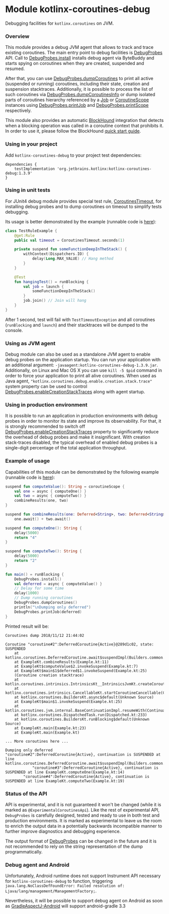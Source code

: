 # Module kotlinx-coroutines-debug

Debugging facilities for `kotlinx.coroutines` on JVM.

### Overview

This module provides a debug JVM agent that allows to track and trace existing coroutines.
The main entry point to debug facilities is [DebugProbes] API.
Call to [DebugProbes.install] installs debug agent via ByteBuddy and starts spying on coroutines when they are created, suspended and resumed.

After that, you can use [DebugProbes.dumpCoroutines] to print all active (suspended or running) coroutines, including their state, creation and
suspension stacktraces.
Additionally, it is possible to process the list of such coroutines via [DebugProbes.dumpCoroutinesInfo] or dump isolated parts
of coroutines hierarchy referenced by a [Job] or [CoroutineScope] instances using  [DebugProbes.printJob] and [DebugProbes.printScope] respectively.

This module also provides an automatic [BlockHound](https://github.com/reactor/BlockHound) integration
that detects when a blocking operation was called in a coroutine context that prohibits it. In order to use it,
please follow the BlockHound [quick start guide](
https://github.com/reactor/BlockHound/blob/1.0.2.RELEASE/docs/quick_start.md).

### Using in your project

Add `kotlinx-coroutines-debug` to your project test dependencies:
```
dependencies {
    testImplementation 'org.jetbrains.kotlinx:kotlinx-coroutines-debug:1.3.9'
}
```

### Using in unit tests

For JUnit4 debug module provides special test rule, [CoroutinesTimeout], for installing debug probes
and to dump coroutines on timeout to simplify tests debugging.

Its usage is better demonstrated by the example (runnable code is [here](test/TestRuleExample.kt)):
 
```kotlin
class TestRuleExample {
    @get:Rule
    public val timeout = CoroutinesTimeout.seconds(1)

    private suspend fun someFunctionDeepInTheStack() {
        withContext(Dispatchers.IO) {
            delay(Long.MAX_VALUE) // Hang method
        }  
    }

    @Test
    fun hangingTest() = runBlocking {
        val job = launch {
            someFunctionDeepInTheStack()
        }
        job.join() // Join will hang
    }
}
```

After 1 second, test will fail with `TestTimeoutException` and all coroutines (`runBlocking` and `launch`) and their
stacktraces will be dumped to the console.

### Using as JVM agent

Debug module can also be used as a standalone JVM agent to enable debug probes on the application startup.
You can run your application with an additional argument: `-javaagent:kotlinx-coroutines-debug-1.3.9.jar`.
Additionally, on Linux and Mac OS X you can use `kill -5 $pid` command in order to force your application to print all alive coroutines.
When used as Java agent, `"kotlinx.coroutines.debug.enable.creation.stack.trace"` system property can be used to control 
[DebugProbes.enableCreationStackTraces] along with agent startup.

### Using in production environment

It is possible to run an application in production environments with debug probes in order to monitor its 
state and improve its observability. 
For that, it is strongly recommended to switch off [DebugProbes.enableCreationStackTraces] property to significantly 
reduce the overhead of debug probes and make it insignificant.
With creation stack-traces disabled, the typical overhead of enabled debug probes is a single-digit percentage of the total
application throughput.


### Example of usage

Capabilities of this module can be demonstrated by the following example 
(runnable code is [here](test/Example.kt)):

```kotlin
suspend fun computeValue(): String = coroutineScope {
    val one = async { computeOne() }
    val two = async { computeTwo() }
    combineResults(one, two)
}

suspend fun combineResults(one: Deferred<String>, two: Deferred<String>): String =
    one.await() + two.await()

suspend fun computeOne(): String {
    delay(5000)
    return "4"
}

suspend fun computeTwo(): String {
    delay(5000)
    return "2"
}

fun main() = runBlocking {
    DebugProbes.install()
    val deferred = async { computeValue() }
    // Delay for some time
    delay(1000)
    // Dump running coroutines
    DebugProbes.dumpCoroutines()
    println("\nDumping only deferred")
    DebugProbes.printJob(deferred)
}
```

Printed result will be:

```
Coroutines dump 2018/11/12 21:44:02

Coroutine "coroutine#2":DeferredCoroutine{Active}@289d1c02, state: SUSPENDED
	at kotlinx.coroutines.DeferredCoroutine.await$suspendImpl(Builders.common.kt:99)
	at ExampleKt.combineResults(Example.kt:11)
	at ExampleKt$computeValue$2.invokeSuspend(Example.kt:7)
	at ExampleKt$main$1$deferred$1.invokeSuspend(Example.kt:25)
	(Coroutine creation stacktrace)
	at kotlin.coroutines.intrinsics.IntrinsicsKt__IntrinsicsJvmKt.createCoroutineUnintercepted(IntrinsicsJvm.kt:116)
	at kotlinx.coroutines.intrinsics.CancellableKt.startCoroutineCancellable(Cancellable.kt:25)
	at kotlinx.coroutines.BuildersKt.async$default(Unknown Source)
	at ExampleKt$main$1.invokeSuspend(Example.kt:25)
	at kotlin.coroutines.jvm.internal.BaseContinuationImpl.resumeWith(ContinuationImpl.kt:32)
	at kotlinx.coroutines.DispatchedTask.run(Dispatched.kt:233)
	at kotlinx.coroutines.BuildersKt.runBlocking$default(Unknown Source)
	at ExampleKt.main(Example.kt:23)
	at ExampleKt.main(Example.kt)

... More coroutines here ...

Dumping only deferred
"coroutine#2":DeferredCoroutine{Active}, continuation is SUSPENDED at line kotlinx.coroutines.DeferredCoroutine.await$suspendImpl(Builders.common.kt:99)
			"coroutine#3":DeferredCoroutine{Active}, continuation is SUSPENDED at line ExampleKt.computeOne(Example.kt:14)
		"coroutine#4":DeferredCoroutine{Active}, continuation is SUSPENDED at line ExampleKt.computeTwo(Example.kt:19)
```

### Status of the API

API is experimental, and it is not guaranteed it won't be changed (while it is marked as `@ExperimentalCoroutinesApi`).
Like the rest of experimental API, `DebugProbes` is carefully designed, tested and ready to use in both test and production 
environments. It is marked as experimental to leave us the room to enrich the output data in a potentially backwards incompatible manner
to further improve diagnostics and debugging experience.

The output format of [DebugProbes] can be changed in the future and it is not recommended to rely on the string representation
of the dump programmatically.

### Debug agent and Android

Unfortunately, Android runtime does not support Instrument API necessary for `kotlinx-coroutines-debug` to function, triggering `java.lang.NoClassDefFoundError: Failed resolution of: Ljava/lang/management/ManagementFactory;`.

Nevertheless, it will be possible to support debug agent on Android as soon as [GradleAspectJ-Android](https://github.com/Archinamon/android-gradle-aspectj)  will support android-gradle 3.3 

<!---
Make an exception googlable
java.lang.NoClassDefFoundError: Failed resolution of: Ljava/lang/management/ManagementFactory;
        at kotlinx.coroutines.repackaged.net.bytebuddy.agent.ByteBuddyAgent$ProcessProvider$ForCurrentVm$ForLegacyVm.resolve(ByteBuddyAgent.java:1055)
        at kotlinx.coroutines.repackaged.net.bytebuddy.agent.ByteBuddyAgent$ProcessProvider$ForCurrentVm.resolve(ByteBuddyAgent.java:1038)
        at kotlinx.coroutines.repackaged.net.bytebuddy.agent.ByteBuddyAgent.install(ByteBuddyAgent.java:374)
        at kotlinx.coroutines.repackaged.net.bytebuddy.agent.ByteBuddyAgent.install(ByteBuddyAgent.java:342)
        at kotlinx.coroutines.repackaged.net.bytebuddy.agent.ByteBuddyAgent.install(ByteBuddyAgent.java:328)
        at kotlinx.coroutines.debug.internal.DebugProbesImpl.install(DebugProbesImpl.kt:39)
        at kotlinx.coroutines.debug.DebugProbes.install(DebugProbes.kt:49)
-->

<!--- MODULE kotlinx-coroutines-core -->
<!--- INDEX kotlinx.coroutines -->
[Job]: https://kotlin.github.io/kotlinx.coroutines/kotlinx-coroutines-core/kotlinx.coroutines/-job/index.html
[CoroutineScope]: https://kotlin.github.io/kotlinx.coroutines/kotlinx-coroutines-core/kotlinx.coroutines/-coroutine-scope/index.html
<!--- MODULE kotlinx-coroutines-debug -->
<!--- INDEX kotlinx.coroutines.debug -->
[DebugProbes]: https://kotlin.github.io/kotlinx.coroutines/kotlinx-coroutines-debug/kotlinx.coroutines.debug/-debug-probes/index.html
[DebugProbes.install]: https://kotlin.github.io/kotlinx.coroutines/kotlinx-coroutines-debug/kotlinx.coroutines.debug/-debug-probes/install.html
[DebugProbes.dumpCoroutines]: https://kotlin.github.io/kotlinx.coroutines/kotlinx-coroutines-debug/kotlinx.coroutines.debug/-debug-probes/dump-coroutines.html
[DebugProbes.dumpCoroutinesInfo]: https://kotlin.github.io/kotlinx.coroutines/kotlinx-coroutines-debug/kotlinx.coroutines.debug/-debug-probes/dump-coroutines-info.html
[DebugProbes.printJob]: https://kotlin.github.io/kotlinx.coroutines/kotlinx-coroutines-debug/kotlinx.coroutines.debug/-debug-probes/print-job.html
[DebugProbes.printScope]: https://kotlin.github.io/kotlinx.coroutines/kotlinx-coroutines-debug/kotlinx.coroutines.debug/-debug-probes/print-scope.html
[DebugProbes.enableCreationStackTraces]: https://kotlin.github.io/kotlinx.coroutines/kotlinx-coroutines-debug/kotlinx.coroutines.debug/-debug-probes/enable-creation-stack-traces.html
<!--- INDEX kotlinx.coroutines.debug.junit4 -->
[CoroutinesTimeout]: https://kotlin.github.io/kotlinx.coroutines/kotlinx-coroutines-debug/kotlinx.coroutines.debug.junit4/-coroutines-timeout/index.html
<!--- END -->
